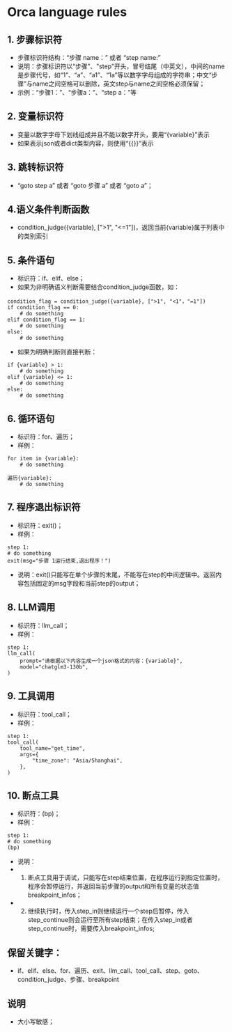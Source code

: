 # Orca language rules

## 1. 步骤标识符
- 步骤标识符结构：“步骤 name：” 或者 “step name:”
- 说明：步骤标识符以“步骤”、"step"开头，冒号结尾（中英文），中间的name是步骤代号，如“1”、“a”、“a1”、“1a”等以数字字母组成的字符串；中文“步骤”与name之间空格可以删除，英文step与name之间空格必须保留；
- 示例：“步骤1：”、“步骤a：”、“step a：”等

## 2. 变量标识符
- 变量以数字字母下划线组成并且不能以数字开头，要用“{variable}”表示
- 如果表示json或者dict类型内容，则使用“{{}}”表示

## 3. 跳转标识符
- “goto step a” 或者 “goto 步骤 a” 或者 “goto a”；

## 4.语义条件判断函数
- condition_judge({variable}, [">1", "<=1"])，返回当前{variable}属于列表中的类别索引

## 5. 条件语句
- 标识符：if、elif、else；
- 如果为非明确语义判断需要结合condition_judge函数，如：
```
condition_flag = condition_judge({variable}, [">1", "<1"，"=1"])
if condition_flag == 0:
    # do something
elif condition_flag == 1:
    # do something
else:
    # do something
```
- 如果为明确判断则直接判断：
```
if {variable} > 1:
    # do something
elif {variable} <= 1:
    # do something
else:
    # do something
```

## 6. 循环语句
- 标识符：for、遍历；
- 样例：
```
for item in {variable}:
    # do something

遍历{variable}:
    # do something
```

## 7. 程序退出标识符
- 标识符：exit()；
- 样例：
```
step 1:
# do something
exit(msg="步骤 1运行结束,退出程序！")
```
- 说明：exit()只能写在单个步骤的末尾，不能写在step的中间逻辑中。返回内容包括固定的msg字段和当前step的output；

## 8. LLM调用
- 标识符：llm_call；
- 样例：
```
step 1:
llm_call(
    prompt="请根据以下内容生成一个json格式的内容：{variable}",
    model="chatglm3-130b",
)
```

## 9. 工具调用
- 标识符：tool_call；
- 样例：
```
step 1:
tool_call(
    tool_name="get_time",
    args={
        "time_zone": "Asia/Shanghai",
    },
)
```

## 10. 断点工具
- 标识符：(bp)；
- 样例：
```
step 1:
# do something
(bp)
```
- 说明：
- 1. 断点工具用于调试，只能写在step结束位置，在程序运行到指定位置时，程序会暂停运行，并返回当前步骤的output和所有变量的状态值breakpoint_infos；
- 2. 继续执行时，传入step_in则继续运行一个step后暂停，传入step_continue则会运行至所有step结束；在传入step_in或者step_continue时，需要传入breakpoint_infos;



## 保留关键字：
- if、elif、else、for、遍历、exit、llm_call、tool_call、step、goto、condition_judge、步骤、breakpoint

## 说明
- 大小写敏感；
